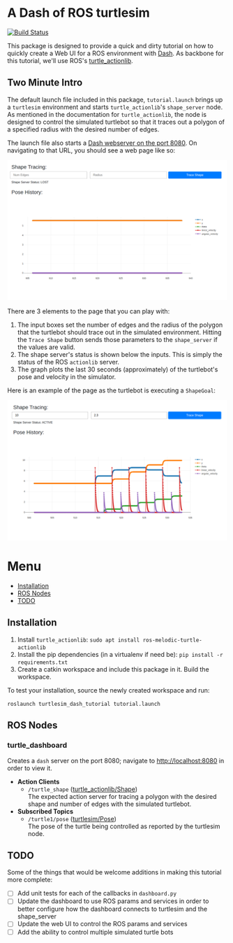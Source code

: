 # A Dash of ROS turtlesim

[![Build Status](https://travis-ci.org/banerjs/turtlesim_dash_tutorial.svg?branch=melodic-devel)](https://travis-ci.org/banerjs/turtlesim_dash_tutorial)

This package is designed to provide a quick and dirty tutorial on how to quickly create a Web UI for a ROS environment with [Dash](https://plot.ly/dash). As backbone for this tutorial, we'll use ROS's [turtle_actionlib](http://wiki.ros.org/turtle_actionlib).


## Two Minute Intro

The default launch file included in this package, `tutorial.launch` brings up a `turtlesim` environment and starts `turtle_actionlib`'s `shape_server` node. As mentioned in the documentation for `turtle_actionlib`, the node is designed to control the simulated turtlebot so that it traces out a polygon of a specified radius with the desired number of edges.

The launch file also starts a [Dash webserver on the port 8080](http://localhost:8080). On navigating to that URL, you should see a web page like so:

![Page upon startup](docs/default_startup.png)

There are 3 elements to the page that you can play with:

1. The input boxes set the number of edges and the radius of the polygon that the turtlebot should trace out in the simulated environment. Hitting the `Trace Shape` button sends those parameters to the `shape_server` if the values are valid.
1. The shape server's status is shown below the inputs. This is simply the status of the ROS `actionlib` server.
1. The graph plots the last 30 seconds (approximately) of the turtlebot's pose and velocity in the simulator.

Here is an example of the page as the turtlebot is executing a `ShapeGoal`:

![Page during turtlebot execution](docs/default_execution.png)


# Menu

* [Installation](#installation)
* [ROS Nodes](#ros-nodes)
* [TODO](#todo)


## Installation

1. Install `turtle_actionlib`: `sudo apt install ros-melodic-turtle-actionlib`
1. Install the pip dependencies (in a virtualenv if need be): `pip install -r requirements.txt`
1. Create a catkin workspace and include this package in it. Build the workspace.

To test your installation, source the newly created workspace and run:

```
roslaunch turtlesim_dash_tutorial tutorial.launch
```


## ROS Nodes

### turtle_dashboard

Creates a `dash` server on the port 8080; navigate to [http://localhost:8080](http://localhost:8080) in order to view it.

* **Action Clients**
    * `/turtle_shape` ([turtle_actionlib/Shape](http://docs.ros.org/melodic/api/turtle_actionlib/html/action/Shape.html))<br>The expected action server for tracing a polygon with the desired shape and number of edges with the simulated turtlebot.
* **Subscribed Topics**
    * `/turtle1/pose` ([turtlesim/Pose](http://docs.ros.org/melodic/api/turtlesim/html/msg/Pose.html))<br>The pose of the turtle being controlled as reported by the turtlesim node.


## TODO

Some of the things that would be welcome additions in making this tutorial more complete:

- [ ] Add unit tests for each of the callbacks in `dashboard.py`
- [ ] Update the dashboard to use ROS params and services in order to better configure how the dashboard connects to turtlesim and the shape_server
- [ ] Update the web UI to control the ROS params and services
- [ ] Add the ability to control multiple simulated turtle bots
